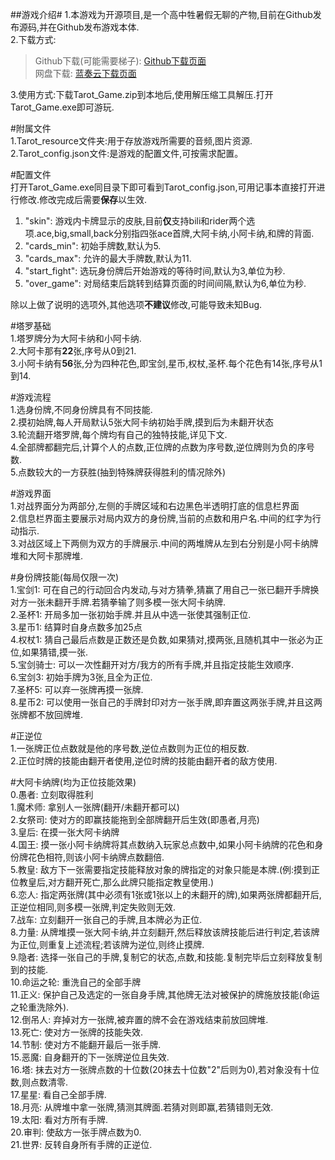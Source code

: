 ##游戏介绍# 
1.本游戏为开源项目,是一个高中牲暑假无聊的产物,目前在Github发布源码,并在Github发布游戏本体.  
2.下载方式:  
> Github下载(可能需要梯子): [Github下载页面](https://github.com/111-ddd/Tarot_Game/releases "发布界面")  
> 网盘下载: [蓝奏云下载页面](https://github.com/111-ddd/Tarot_Game "发布界面")  

3.使用方式:下载Tarot_Game.zip到本地后,使用解压缩工具解压.打开Tarot_Game.exe即可游玩.  

#附属文件  
1.Tarot_resource文件夹:用于存放游戏所需要的音频,图片资源.  
2.Tarot_config.json文件:是游戏的配置文件,可按需求配置。  

#配置文件  
打开Tarot_Game.exe同目录下即可看到Tarot_config.json,可用记事本直接打开进行修改.修改完成后需要**保存**以生效.  
1. "skin": 游戏内卡牌显示的皮肤,目前**仅**支持bili和rider两个选项.ace,big,small,back分别指四张ace首牌,大阿卡纳,小阿卡纳,和牌的背面.  
2. "cards_min": 初始手牌数,默认为5.  
3. "cards_max": 允许的最大手牌数,默认为11.  
4. "start_fight": 选玩身份牌后开始游戏的等待时间,默认为3,单位为秒.  
5. "over_game": 对局结束后跳转到结算页面的时间间隔,默认为6,单位为秒.  
  
除以上做了说明的选项外,其他选项**不建议**修改,可能导致未知Bug.  

#塔罗基础  
1.塔罗牌分为大阿卡纳和小阿卡纳.  
2.大阿卡那有**22**张,序号从0到21.  
3.小阿卡纳有**56**张,分为四种花色,即宝剑,星币,权杖,圣杯.每个花色有14张,序号从1到14.  

#游戏流程  
1.选身份牌,不同身份牌具有不同技能.  
2.摸初始牌,每人开局默认5张大阿卡纳初始手牌,摸到后为未翻开状态  
3.轮流翻开塔罗牌,每个牌均有自己的独特技能,详见下文.  
4.全部牌都翻完后,计算个人的点数,正位牌的点数为序号数,逆位牌则为负的序号数.  
5.点数较大的一方获胜(抽到特殊牌获得胜利的情况除外)  

#游戏界面  
1.对战界面分为两部分,左侧的手牌区域和右边黑色半透明打底的信息栏界面  
2.信息栏界面主要展示对局内双方的身份牌,当前的点数和用户名.中间的红字为行动指示.  
3.对战区域上下两侧为双方的手牌展示.中间的两堆牌从左到右分别是小阿卡纳牌堆和大阿卡那牌堆.  


#身份牌技能(每局仅限一次)  
1.宝剑1: 可在自己的行动回合内发动,与对方猜拳,猜赢了用自己一张已翻开手牌换对方一张未翻开手牌.若猜拳输了则多模一张大阿卡纳牌.  
2.圣杯1: 开局多加一张初始手牌.并且从中选一张使其强制正位.  
3.星币1: 结算时自身点数多加25点   
4.权杖1: 猜自己最后点数是正数还是负数,如果猜对,摸两张,且随机其中一张必为正位,如果猜错,摸一张.  
5.宝剑骑士: 可以一次性翻开对方/我方的所有手牌,并且指定技能生效顺序.  
6.宝剑3: 初始手牌为3张,且全为正位.   
7.圣杯5: 可以弃一张牌再摸一张牌.  
8.星币2: 可以使用一张自己的手牌封印对方一张手牌,即弃置这两张手牌,并且这两张牌都不放回牌堆.  

#正逆位   
1.一张牌正位点数就是他的序号数,逆位点数则为正位的相反数.  
2.正位时牌的技能由翻开者使用,逆位时牌的技能由翻开者的敌方使用.  
  
#大阿卡纳牌(均为正位技能效果)  
0.愚者: 立刻取得胜利  
1.魔术师: 拿别人一张牌(翻开/未翻开都可以)  
2.女祭司: 使对方的即赢技能拖到全部牌翻开后生效(即愚者,月亮)  
3.皇后: 在摸一张大阿卡纳牌  
4.国王: 摸一张小阿卡纳牌将其点数纳入玩家总点数中,如果小阿卡纳牌的花色和身份牌花色相符,则该小阿卡纳牌点数翻倍.  
5.教皇: 敌方下一张需要指定技能释放对象的牌指定的对象只能是本牌.(例:摸到正位教皇后,对方翻开死亡,那么此牌只能指定教皇使用.)  
6.恋人: 指定两张牌(其中必须有1张或1张以上的未翻开的牌),如果两张牌都翻开后,正逆位相同,则多模一张牌,判定失败则无效.  
7.战车: 立刻翻开一张自己的手牌,且本牌必为正位.  
8.力量: 从牌堆摸一张大阿卡纳,并立刻翻开,然后释放该牌技能后进行判定,若该牌为正位,则重复上述流程;若该牌为逆位,则终止摸牌.  
9.隐者: 选择一张自己的手牌,复制它的状态,点数,和技能.复制完毕后立刻释放复制到的技能.  
10.命运之轮: 重洗自己的全部手牌  
11.正义: 保护自己及选定的一张自身手牌,其他牌无法对被保护的牌施放技能(命运之轮重洗除外).  
12.倒吊人: 弃掉对方一张牌,被弃置的牌不会在游戏结束前放回牌堆.  
13.死亡: 使对方一张牌的技能失效.  
14.节制: 使对方不能翻开最后一张手牌.  
15.恶魔: 自身翻开的下一张牌逆位且失效.   
16.塔: 抹去对方一张牌点数的十位数(20抹去十位数"2"后则为0),若对象没有十位数,则点数清零.  
17.星星: 看自己全部手牌.  
18.月亮: 从牌堆中拿一张牌,猜测其牌面.若猜对则即赢,若猜错则无效.  
19.太阳: 看对方所有手牌.  
20.审判: 使敌方一张手牌点数为0.  
21.世界: 反转自身所有手牌的正逆位.  
